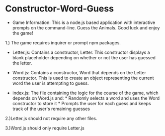 # Constructor-Word-Guess
* Game Information: This is a node.js based application with interactive prompts on the command-line. Guess the Animals. Good luck and enjoy the game!

1.) The game requires inquirer or prompt npm packages.
 * Letter.js: Contains a constructor, Letter. This constructor displays a blank placeholder depending on whether or not the user has guessed the letter.

 * Word.js: Contains a constructor, Word that depends on the Letter constructor. This is used to create an object representing the current word the user is attempting to guess.

 * index.js: The file containing the logic for the course of the game, which depends on Word.js and:
        * Randomly selects a word and uses the Word constructor to store it
        * Prompts the user for each guess and keeps track of the user's remaining guesses

2.)Letter.js should not require any other files.

3.)Word.js should only require Letter.js
